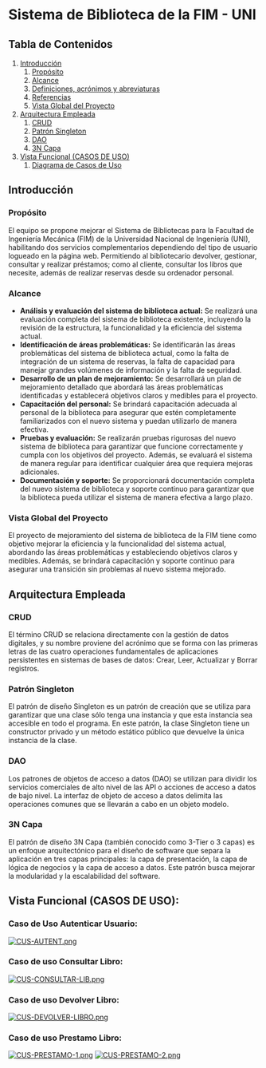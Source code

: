 # Sistema de Biblioteca de la FIM - UNI

## Tabla de Contenidos
1. [Introducción](#introducción)
   1. [Propósito](#propósito)
   2. [Alcance](#alcance)
   3. [Definiciones, acrónimos y abreviaturas](#definiciones-acrónimos-y-abreviaturas)
   4. [Referencias](#referencias)
   5. [Vista Global del Proyecto](#vista-global-del-proyecto)
2. [Arquitectura Empleada](#arquitectura-empleada)
   1. [CRUD](#crud)
   2. [Patrón Singleton](#patrón-singleton)
   3. [DAO](#dao)
   4. [3N Capa](#3n-capa)
3. [Vista Funcional  (CASOS DE USO)](#vista-funcional)
   1. [Diagrama de Casos de Uso](#diagrama-de-casos-de-uso)


## Introducción

### Propósito
El equipo se propone mejorar el Sistema de Bibliotecas para la Facultad de Ingeniería Mecánica (FIM) de la Universidad Nacional de Ingeniería (UNI), habilitando dos servicios complementarios dependiendo del tipo de usuario logueado en la página web. Permitiendo al bibliotecario devolver, gestionar, consultar y realizar préstamos; como al cliente, consultar los libros que necesite, además de realizar reservas desde su ordenador personal.

### Alcance
- **Análisis y evaluación del sistema de biblioteca actual:** Se realizará una evaluación completa del sistema de biblioteca existente, incluyendo la revisión de la estructura, la funcionalidad y la eficiencia del sistema actual.
- **Identificación de áreas problemáticas:** Se identificarán las áreas problemáticas del sistema de biblioteca actual, como la falta de integración de un sistema de reservas, la falta de capacidad para manejar grandes volúmenes de información y la falta de seguridad.
- **Desarrollo de un plan de mejoramiento:** Se desarrollará un plan de mejoramiento detallado que abordará las áreas problemáticas identificadas y establecerá objetivos claros y medibles para el proyecto.
- **Capacitación del personal:** Se brindará capacitación adecuada al personal de la biblioteca para asegurar que estén completamente familiarizados con el nuevo sistema y puedan utilizarlo de manera efectiva.
- **Pruebas y evaluación:** Se realizarán pruebas rigurosas del nuevo sistema de biblioteca para garantizar que funcione correctamente y cumpla con los objetivos del proyecto. Además, se evaluará el sistema de manera regular para identificar cualquier área que requiera mejoras adicionales.
- **Documentación y soporte:** Se proporcionará documentación completa del nuevo sistema de biblioteca y soporte continuo para garantizar que la biblioteca pueda utilizar el sistema de manera efectiva a largo plazo.

### Vista Global del Proyecto
El proyecto de mejoramiento del sistema de biblioteca de la FIM tiene como objetivo mejorar la eficiencia y la funcionalidad del sistema actual, abordando las áreas problemáticas y estableciendo objetivos claros y medibles. Además, se brindará capacitación y soporte continuo para asegurar una transición sin problemas al nuevo sistema mejorado.

## Arquitectura Empleada

### CRUD
El término CRUD se relaciona directamente con la gestión de datos digitales, y su nombre proviene del acrónimo que se forma con las primeras letras de las cuatro operaciones fundamentales de aplicaciones persistentes en sistemas de bases de datos: Crear, Leer, Actualizar y Borrar registros.

### Patrón Singleton
El patrón de diseño Singleton es un patrón de creación que se utiliza para garantizar que una clase sólo tenga una instancia y que esta instancia sea accesible en todo el programa. En este patrón, la clase Singleton tiene un constructor privado y un método estático público que devuelve la única instancia de la clase.

### DAO
Los patrones de objetos de acceso a datos (DAO) se utilizan para dividir los servicios comerciales de alto nivel de las API o acciones de acceso a datos de bajo nivel. La interfaz de objeto de acceso a datos delimita las operaciones comunes que se llevarán a cabo en un objeto modelo.

### 3N Capa
El patrón de diseño 3N Capa (también conocido como 3-Tier o 3 capas) es un enfoque arquitectónico para el diseño de software que separa la aplicación en tres capas principales: la capa de presentación, la capa de lógica de negocios y la capa de acceso a datos. Este patrón busca mejorar la modularidad y la escalabilidad del software.

## Vista Funcional (CASOS DE USO):

### Caso de Uso Autenticar Usuario:

[![CUS-AUTENT.png](https://i.postimg.cc/BncHZNC6/CUS-AUTENT.png)](https://postimg.cc/sMxvwYqd)

### Caso de uso Consultar Libro:
[![CUS-CONSULTAR-LIB.png](https://i.postimg.cc/G29yQRn8/CUS-CONSULTAR-LIB.png)](https://postimg.cc/1nhXmLts)

### Caso de uso Devolver Libro:
[![CUS-DEVOLVER-LIBRO.png](https://i.postimg.cc/vBj62KGP/CUS-DEVOLVER-LIBRO.png)](https://postimg.cc/5YB06nYv)

### Caso de uso Prestamo Libro:
[![CUS-PRESTAMO-1.png](https://i.postimg.cc/RhHJkTFv/CUS-PRESTAMO-1.png)](https://postimg.cc/7JqL700R)
[![CUS-PRESTAMO-2.png](https://i.postimg.cc/mZtq5pY7/CUS-PRESTAMO-2.png)](https://postimg.cc/V5PDSRHN)
